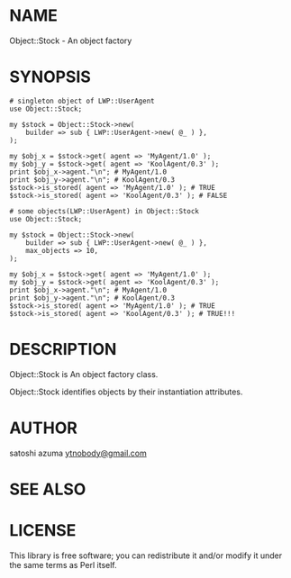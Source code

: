 # NAME

Object::Stock - An object factory

# SYNOPSIS

    # singleton object of LWP::UserAgent
    use Object::Stock;
    
    my $stock = Object::Stock->new(
        builder => sub { LWP::UserAgent->new( @_ ) },
    );
    
    my $obj_x = $stock->get( agent => 'MyAgent/1.0' );
    my $obj_y = $stock->get( agent => 'KoolAgent/0.3' );
    print $obj_x->agent."\n"; # MyAgent/1.0
    print $obj_y->agent."\n"; # KoolAgent/0.3
    $stock->is_stored( agent => 'MyAgent/1.0' ); # TRUE
    $stock->is_stored( agent => 'KoolAgent/0.3' ); # FALSE

    # some objects(LWP::UserAgent) in Object::Stock
    use Object::Stock;
    
    my $stock = Object::Stock->new(
        builder => sub { LWP::UserAgent->new( @_ ) },
        max_objects => 10,
    );
    
    my $obj_x = $stock->get( agent => 'MyAgent/1.0' );
    my $obj_y = $stock->get( agent => 'KoolAgent/0.3' );
    print $obj_x->agent."\n"; # MyAgent/1.0
    print $obj_y->agent."\n"; # KoolAgent/0.3
    $stock->is_stored( agent => 'MyAgent/1.0' ); # TRUE
    $stock->is_stored( agent => 'KoolAgent/0.3' ); # TRUE!!!

# DESCRIPTION

Object::Stock is An object factory class.

Object::Stock identifies objects by their instantiation attributes.

# AUTHOR

satoshi azuma <ytnobody@gmail.com>

# SEE ALSO

# LICENSE

This library is free software; you can redistribute it and/or modify it
under the same terms as Perl itself.


